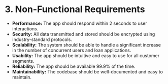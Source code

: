 # 3. Non-Functional Requirements

* **Performance:** The app should respond within 2 seconds to user interactions.
* **Security:** All data transmitted and stored should be encrypted using industry-standard protocols.
* **Scalability:** The system should be able to handle a significant increase in the number of concurrent users and loan applications.
* **Usability:** The app should be intuitive and easy to use for all customer segments.
* **Reliability:** The app should be available 99.9% of the time.
* **Maintainability:** The codebase should be well-documented and easy to maintain.